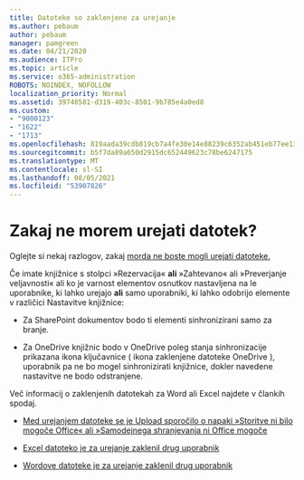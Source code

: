 ```yaml
---
title: Datoteke so zaklenjene za urejanje
ms.author: pebaum
author: pebaum
manager: pamgreen
ms.date: 04/21/2020
ms.audience: ITPro
ms.topic: article
ms.service: o365-administration
ROBOTS: NOINDEX, NOFOLLOW
localization_priority: Normal
ms.assetid: 39748581-d319-403c-8501-9b785e4a0ed8
ms.custom:
- "9000123"
- "1622"
- "1713"
ms.openlocfilehash: 819aada39cdb819cb7a4fe30e14e88239c6352ab451eb77ee135307d5dd1cfcd
ms.sourcegitcommit: b5f7da89a650d2915dc652449623c78be6247175
ms.translationtype: MT
ms.contentlocale: sl-SI
ms.lasthandoff: 08/05/2021
ms.locfileid: "53907826"
---
```

# <a name="why-cant-i-edit-files"></a>Zakaj ne morem urejati datotek?

Oglejte si nekaj razlogov, zakaj [morda ne boste mogli urejati datoteke.](https://support.office.com/article/why-can-t-i-edit-this-file-97315f48-aa5e-49d3-a4ae-a14b73daf87b)

Če imate knjižnice s stolpci  »Rezervacija« **ali** »Zahtevano« ali »Preverjanje  veljavnosti« ali ko je varnost elementov osnutkov nastavljena na le uporabnike, ki lahko urejajo **ali** samo uporabniki, ki lahko odobrijo elemente v različici Nastavitve knjižnice: 

- Za SharePoint dokumentov bodo ti elementi sinhronizirani samo za branje.

- Za OneDrive knjižnic bodo v OneDrive poleg stanja sinhronizacije prikazana ikona ključavnice ( ikona zaklenjene datoteke OneDrive ), uporabnik pa ne bo mogel sinhronizirati knjižnice, dokler navedene nastavitve ne bodo odstranjene. 

Več informacij o zaklenjenih datotekah za Word ali Excel najdete v člankih spodaj.

- [Med urejanjem datoteke se je Upload sporočilo o napaki »Storitve ni bilo mogoče Office« ali »Samodejnega shranjevanja ni Office mogoče](https://support.office.com/article/i-got-an-upload-failed-or-couldn-t-save-automatically-error-while-editing-an-office-file-93a14d34-88e3-4a91-9eef-58cc541d31f8)

- [Excel datoteko je za urejanje zaklenil drug uporabnik](https://support.office.com/article/Excel-file-is-locked-for-editing-by-another-user-6fa93887-2c2c-45f0-abcc-31b04aed68b3)

- [Wordove datoteke je za urejanje zaklenil drug uporabnik](https://support.microsoft.com/help/313472/the-document-is-locked-for-editing-by-another-user-error-message-when)
